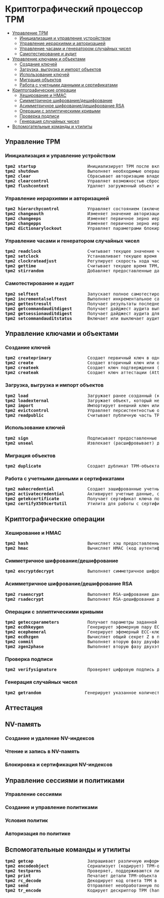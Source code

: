 # Криптографический процессор TPM
   * [Управление TPM](#управление-tpm)
      * [Инициализация и управление устройством](#инициализация-и-управление-устройством)
      * [Управление иерархиями и авторизацией](#управление-иерархиями-и-авторизацией)
      * [Управление часами и генератором случайных чисел](#управление-часами-и-генератором-случайных-чисел)
      * [Самотестирование и аудит](#самотестирование-и-аудит)
   * [Управление ключами и объектами](#управление-ключами-и-объектами)
      * [Создание ключей](#создание-ключей)
      * [Загрузка, выгрузка и импорт объектов](#загрузка-выгрузка-и-импорт-объектов)
      * [Использование ключей](#использование-ключей)
      * [Миграция объектов](#миграция-объектов)
      * [Работа с учетными данными и сертификатами](#работа-с-учетными-данными-и-сертификатами)
   * [Криптографические операции](#криптографические-операции)
      * [Хеширование и HMAC](#хеширование-и-hmac)
      * [Симметричное шифрование/дешифрование](#симметричное-шифрованиедешифрование)
      * [Асимметричное шифрование/дешифрование RSA](#асимметричное-шифрованиедешифрование-rsa)
      * [Операции с эллиптическими кривыми](#операции-с-эллиптическими-кривыми)
      * [Проверка подписи](#проверка-подписи)
      * [Генерация случайных чисел](#генерация-случайных-чисел)
   * [Вспомогательные команды и утилиты](#вспомогательные-команды-и-утилиты)
## Управление TPM
### Инициализация и управление устройством
<pre>
<b>tpm2 startup</b>                    Инициализирует TPM после включения питания, выполняя самотестирование и восстанавливая состояние
<b>tpm2 shutdown</b>                   Выполняет необходимые операции перед выключением питания TPM, сохраняя его состояние
<b>tpm2 clear</b>                      Сбрасывает авторизацию владельца TPM (обычно требует авторизацию платформы)
<b>tpm2 clearcontrol</b>               Управляет возможностью сброса TPM с помощью физического присутствия или авторизации платформы
<b>tpm2 flushcontext</b>               Удаляет загруженный объект или сессию из памяти TPM
</pre>
### Управление иерархиями и авторизацией
<pre>
<b>tpm2 hierarchycontrol</b>           Управляет состоянием (включено/выключено) иерархий TPM (platform, storage, endorsement)
<b>tpm2 changeauth</b>                 Изменяет значение авторизации для объекта, иерархии или NV-индекса
<b>tpm2 changeeps</b>                  Изменяет первичное зерно иерархии подтверждения (Endorsement Primary Seed)
<b>tpm2 changepps</b>                  Изменяет первичное зерно иерархии платформы (Platform Primary Seed)
<b>tpm2 dictionarylockout</b>          Управляет параметрами блокировки при атаках перебором (например, на пароли)
</pre>
### Управление часами и генератором случайных чисел
<pre>
<b>tpm2 readclock</b>                  Считывает текущее значение часов (clock) и времени (time) TPM
<b>tpm2 setclock</b>                   Устанавливает текущее время TPM (требует авторизации)
<b>tpm2 clockrateadjust</b>            Регулирует скорость хода часов TPM
<b>tpm2 gettime</b>                    Считывает текущее время TPM, значение счетчика clock и информацию о сбросах
<b>tpm2 stirrandom</b>                 Добавляет предоставленные данные (энтропию) во внутренний генератор случайных чисел TPM
</pre>
### Самотестирование и аудит
<pre>
<b>tpm2 selftest</b>                   Запускает полное самотестирование TPM для проверки всех его функций
<b>tpm2 incrementalselftest</b>        Выполняет инкрементальное самотестирование TPM для проверки подмножества функций
<b>tpm2 gettestresult</b>              Получает результаты последнего выполненного самотестирования TPM
<b>tpm2 getcommandauditdigest</b>      Получает дайджест аудита выполненных команд TPM
<b>tpm2 getsessionauditdigest</b>      Получает дайджест аудита для конкретной сессии
<b>tpm2 setcommandauditstatus</b>      Включает или выключает аудит для указанных команд TPM
</pre>
## Управление ключами и объектами
### Создание ключей
<pre>
<b>tpm2 createprimary</b>              Создает первичный ключ в одной из иерархий TPM (endorsement, storage, platform, null)
<b>tpm2 create</b>                     Создает вторичный ключ или объект запечатанных данных под родительским ключом
<b>tpm2 createek</b>                   Создает ключ подтверждения (Endorsement Key)
<b>tpm2 createak</b>                   Создает ключ аттестации (Attestation Key)
</pre>
### Загрузка, выгрузка и импорт объектов
<pre>
<b>tpm2 load</b>                       Загружает ранее созданный (командой create) или импортированный объект (ключ или данные) в память TPM
<b>tpm2 loadexternal</b>               Загружает объект, который не требует родительского ключа (например, открытый ключ или объект HMAC/policy) в TPM
<b>tpm2 import</b>                     Импортирует внешний ключ или объект в TPM, обычно зашифрованный для родительского ключа
<b>tpm2 evictcontrol</b>               Управляет персистентностью объекта TPM, делая его постоянным (в NV) или временным (в RAM)
<b>tpm2 readpublic</b>                 Считывает публичную часть TPM-объекта (ключа или данных)
</pre>
### Использование ключей
<pre>
<b>tpm2 sign</b>                       Подписывает предоставленные данные (или хэш данных) с использованием загруженного асимметричного ключа
<b>tpm2 unseal</b>                     Извлекает (расшифровывает) данные из запечатанного объекта, если текущее состояние TPM удовлетворяет политике запечатывания
</pre>
### Миграция объектов
<pre>
<b>tpm2 duplicate</b>                  Создает дубликат TPM-объекта, который может быть загружен на другой TPM
</pre>
### Работа с учетными данными и сертификатами
<pre>
<b>tpm2 makecredential</b>             Создает зашифрованные учетные данные, которые могут быть активированы на другом TPM с помощью activatecredential
<b>tpm2 activatecredential</b>         Активирует учетные данные, связанные с объектом TPM
<b>tpm2 getekcertificate</b>           Получает сертификат ключа подтверждения (EK certificate), если он был записан в NV-память
<b>tpm2 certifyX509certutil</b>        Утилита для работы с сертификатами X.509, связанными с ключами TPM (часто для EK)
</pre>
## Криптографические операции
### Хеширование и HMAC
<pre>
<b>tpm2 hash</b>                       Вычисляет хэш предоставленных данных с использованием указанного алгоритма
<b>tpm2 hmac</b>                       Вычисляет HMAC (код аутентификации сообщения на основе хэша) для предоставленных данных
</pre>
### Симметричное шифрование/дешифрование
<pre>
<b>tpm2 encryptdecrypt</b>             Выполняет симметричное шифрование или дешифрование данных
</pre>
### Асимметричное шифрование/дешифрование RSA
<pre>
<b>tpm2 rsaencrypt</b>                 Выполняет RSA-шифрование данных с использованием загруженного RSA-ключа
<b>tpm2 rsadecrypt</b>                 Выполняет RSA-дешифрование данных с использованием загруженного RSA-ключа
</pre>
### Операции с эллиптическими кривыми
<pre>
<b>tpm2 geteccparameters</b>           Получает параметры заданной эллиптической кривой, поддерживаемой TPM
<b>tpm2 ecdhkeygen</b>                 Генерирует эфемерную пару ECC-ключей для протокола Диффи-Хеллмана на эллиптических кривых (ECDH)
<b>tpm2 ecephemeral</b>                Генерирует эфемерный ECC-ключ и начальное значение (seed) для двухфазного протокола генерации общего секрета (ZGen)
<b>tpm2 ecdhzgen</b>                   Вычисляет общий секрет Z в протоколе ECDH, используя открытый ECC-ключ другой стороны
<b>tpm2 commit</b>                     Выполняет вторую фазу двухфазной схемы обязательства для генерации ECC-ключа или параметра ECDH
<b>tpm2 zgen2phase</b>                 Выполняет вторую фазу двухэтапного протокола генерации ECC-ключа или вычисления общего секрета ECDH
</pre>
### Проверка подписи
<pre>
<b>tpm2 verifysignature</b>            Проверяет цифровую подпись данных с использованием указанного открытого ключа
</pre>
### Генерация случайных чисел
<pre>
<b>tpm2 getrandom</b>                 Генерирует указанное количество случайных байт от TPM
</pre>
## Аттестация
## NV-память
### Создание и удаление NV-индексов
### Чтение и запись в NV-память
### Блокировка и сертификация NV-индексов
## Управление сессиями и политиками
### Управление сессиями
### Создание и управление политиками
### Условия политик
### Авторизация по политике
## Вспомогательные команды и утилиты
<pre>
<b>tpm2 getcap</b>                     Запрашивает различную информацию о возможностях TPM (например, поддерживаемые алгоритмы, свойства)
<b>tpm2 encodeobject</b>               Сериализует (кодирует) TPM-объект в его внешнее представление
<b>tpm2 testparms</b>                  Проверяет, поддерживаются ли указанные параметры алгоритма TPM
<b>tpm2 print</b>                      Печатает детали TPM-объекта в читаемом формате (утилита tpm2-tools)
<b>tpm2 rc_decode</b>                  Декодирует код ответа TPM в человекочитаемое сообщение об ошибке (утилита tpm2-tools)
<b>tpm2 send</b>                       Отправляет необработанную последовательность байт команды напрямую в TPM (низкоуровневая утилита tpm2-tools)
<b>tpm2 tr_encode</b>                  Кодирует дескриптор TPM (handle) в объект TR формата TSS ESAPI (специфично для TPM Software Stack)
</pre>
